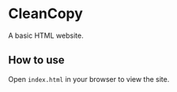 # CleanCopy

A basic HTML website.

## How to use
Open `index.html` in your browser to view the site.
